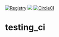 [![Registry](https://img.shields.io/badge/registry-docker.io-blue.svg)](https://hub.docker.com/r/devuserpp/selenium-chromless/)
[![](https://images.microbadger.com/badges/version/devuserpp/selenium-chromless.svg)](https://microbadger.com/images/devuserpp/selenium-chromless)
[![CircleCI](https://circleci.com/gh/devuserPP/testing_ci.svg?style=svg)](https://circleci.com/gh/devuserPP/testing_ci)
# testing_ci
